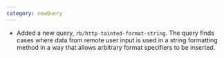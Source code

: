 ```yaml
---
category: newQuery
---
```

* Added a new query, `rb/http-tainted-format-string`. The query finds cases where data from remote user input is used in a string formatting method in a way that allows arbitrary format specifiers to be inserted.